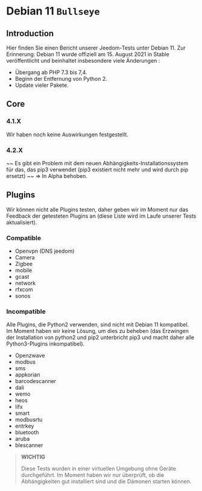 # Debian 11 `Bullseye`

## Introduction

Hier finden Sie einen Bericht unserer Jeedom-Tests unter Debian 11. Zur Erinnerung: Debian 11 wurde offiziell am 15. August 2021 in Stable veröffentlicht und beinhaltet insbesondere viele Änderungen :

- Übergang ab PHP 7.3 bis 7,4.
- Beginn der Entfernung von Python 2.
- Update vieler Pakete.

## Core

### 4.1.X

Wir haben noch keine Auswirkungen festgestellt.

### 4.2.X

~~ Es gibt ein Problem mit dem neuen Abhängigkeits-Installationssystem für das, das pip3 verwendet (pip3 existiert nicht mehr und wird durch pip ersetzt) ~~ => In Alpha behoben.

## Plugins

Wir können nicht alle Plugins testen, daher geben wir im Moment nur das Feedback der getesteten Plugins an (diese Liste wird im Laufe unserer Tests aktualisiert).

### Compatible

- Openvpn (DNS jeedom)
- Camera
- Zigbee
- mobile
- gcast
- network
- rfxcom
- sonos

### Incompatible

Alle Plugins, die Python2 verwenden, sind nicht mit Debian 11 kompatibel. Im Moment haben wir keine Lösung, um dies zu beheben (das Erzwingen der Installation von python2 und pip2 unterbricht pip3 und macht daher alle Python3-Plugins inkompatibel).

- Openzwave
- modbus
- sms
- appkorian
- barcodescanner
- dali
- wemo
- heos
- lifx
- smart
- modbusrtu
- entrkey
- bluetooth
- aruba
- blescanner


> **WICHTIG**
>
> Diese Tests wurden in einer virtuellen Umgebung ohne Geräte durchgeführt. Im Moment haben wir nur überprüft, ob die Abhängigkeiten gut installiert sind und die Dämonen starten können.
